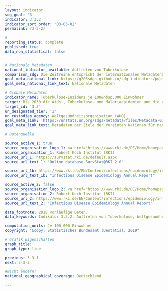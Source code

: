 ```yaml
---
layout: indicator
sdg_goal: '3'
indicator: 3.3.2
indicator_sort_order: '03-03-02'
permalink: /3-3-2/

#
reporting_status: complete
published: true
data_non_statistical: false


# Nationale Metadaten
national_indicator_available: Auftreten von Tuberkulose
comparison_sdg: Die Zeitreihe entspricht der internationalen Metadatenbeschreibung.
goal_meta_national_link: https://g205sdgs.github.io/sdg-indicators/public/MetaDe/3.3.2.pdf
goal_meta_national_link_text: Nationale Metadaten

# Globale Metadaten
indicator_name: Tuberkulose-Inzidenz je 100&nbsp;000 Einwohner
target: Bis 2030 die Aids-, Tuberkulose- und Malariaepidemien und die vernachlässigten Tropenkrankheiten beseitigen und Hepatitis, durch Wasser übertragene Krankheiten und andere übertragbare Krankheiten bekämpfen
target_id: '3.3'
un_designated_tier: '1'
un_custodian_agency: Weltgesundheitsorganisation (WHO)
goal_meta_link: 'https://unstats.un.org/sdgs/metadata/files/Metadata-03-03-02.pdf'
goal_meta_link_text: Metadaten der Ziele der Vereinten Nationen für nachhaltige Entwicklung

# Datenquelle

source_active_1: true
source_organisation_logo_1: <a href="https://www.rki.de/DE/Home/homepage_node.html;jsessionid=897A9328BDF1782EBE1DD1059F3E66E5.2_cid298"><img src="https://g205sdgs.github.io/sdg-indicators/public/logos/rki.png" alt="Logo RKI" /></a>
source_organisation_1: Robert Koch Institut (RKI)
source_url_1: https://survstat.rki.de/default.aspx
source_url_text_1: "Online database SurvStat@RKI 2.0"

source_url_1b: https://www.rki.de/EN/Content/infections/epidemiology/inf_dis_Germany/yearbook/Yearbook_inhalt.html
source_url_text_1b: "Infectious Disease Epidemiology Annual Report"

source_active_2: false
source_organisation_logo_2: <a href="https://www.rki.de/DE/Home/homepage_node.html;jsessionid=897A9328BDF1782EBE1DD1059F3E66E5.2_cid298"><img src="https://g205sdgs.github.io/sdg-indicators/public/logos/rki.png" alt="Logo RKI" /></a>
source_organisation_2: Robert Koch Institut (RKI)
source_url_2: https://www.rki.de/EN/Content/infections/epidemiology/inf_dis_Germany/yearbook/Yearbook_inhalt.html
source_url_text_2: "Infectious Disease Epidemiology Annual Report"

data_footnote: 2018 vorläufige Daten.
data_keywords: Indikator 3.3.2, Auftreten von Tuberkulose, Weltgesundheitsorganisation (WHO), Robert Koch Institut (RKI)

computation_units: Je 100 000 Einwohner
copyright: "&copy; Statistisches Bundesamt (Destatis), 2019"

# Grafik Eigenschaften
graph_title:
graph_type: line

previous: 3-3-1
next: 3-3-3

#Nicht ändern!
national_geographical_coverage: Deutschland

---
```

